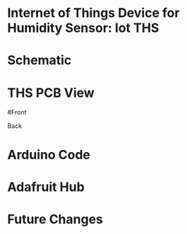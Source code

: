 # Internet of Things Device for Humidity Sensor: Iot THS

# Schematic

# THS PCB View
#Front

Back

# Arduino Code

# Adafruit Hub

# Future Changes
